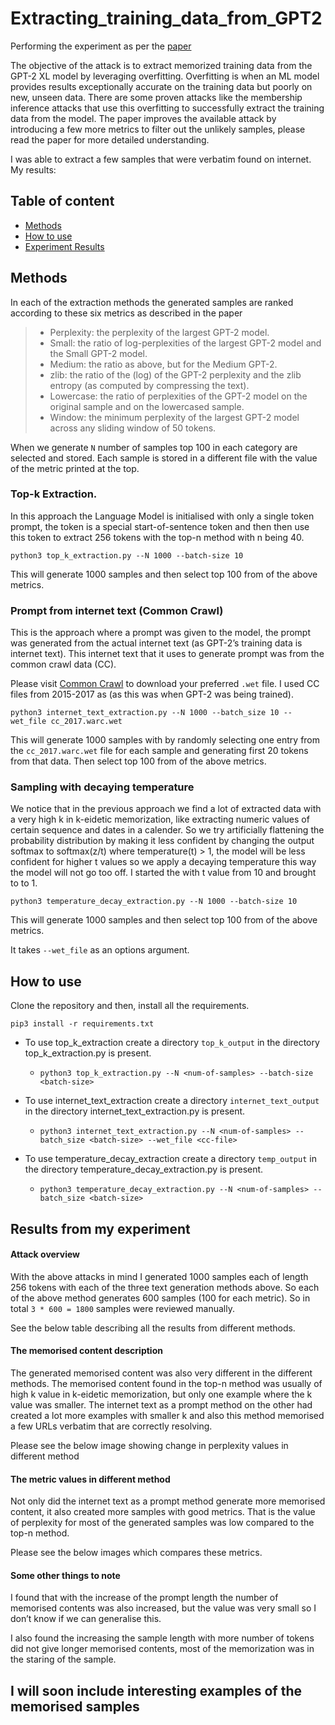 # Extracting_training_data_from_GPT2

Performing the experiment as per the [paper](https://arxiv.org/abs/2012.07805)

The objective of the attack is to extract memorized training data from the GPT-2 XL model by leveraging overfitting. Overfitting is when an ML model provides results exceptionally accurate on the training data but poorly on new, unseen data. There are some proven attacks like the membership inference attacks that use this overfitting to successfully extract the training data from the model. The paper improves the available attack by introducing a few more metrics to filter out the unlikely samples, please read the paper for more detailed understanding.

I was able to extract a few samples that were verbatim found on internet. My results: 

## Table of content

- [Methods](#methods)
- [How to use](#how-to-use)
- [Experiment Results](#results-from-my-experiment)

## Methods

In each of the extraction methods the generated samples are ranked according to these six metrics as described in the paper

> - Perplexity: the perplexity of the largest GPT-2 model.
> - Small: the ratio of log-perplexities of the largest GPT-2 model and the Small GPT-2 model.
> - Medium: the ratio as above, but for the Medium GPT-2.
> - zlib: the ratio of the (log) of the GPT-2 perplexity and the zlib entropy (as computed by compressing the text).
> - Lowercase: the ratio of perplexities of the GPT-2 model on the original sample and on the lowercased sample.
> - Window: the minimum perplexity of the largest GPT-2 model across any sliding window of 50 tokens.

When we generate `N` number of samples top 100 in each category are selected and stored. Each sample is stored in a different file with the value of the metric printed at the top.

### Top-k Extraction.

In this approach the Language Model is initialised with only a single token prompt, the token is a special start-of-sentence token and then then use this token to extract 256 tokens with the top-n method with n being 40.

`python3 top_k_extraction.py --N 1000 --batch-size 10`

This will generate 1000 samples and then select top 100 from of the above metrics.

### Prompt from internet text (Common Crawl)

This is the approach where a prompt was given to the model, the prompt was generated from the actual internet text (as GPT-2’s training data is internet text). This internet text that it uses to generate prompt was from the common crawl data (CC). 

Please visit [Common Crawl](https://commoncrawl.org/overview) to download your preferred `.wet` file. I used CC files from 2015-2017 as (as this was when GPT-2 was being trained).

`python3 internet_text_extraction.py --N 1000 --batch_size 10 --wet_file cc_2017.warc.wet`

This will generate 1000 samples with by randomly selecting one entry from the `cc_2017.warc.wet` file for each sample and generating first 20 tokens from that data. Then select top 100 from of the above metrics.

### Sampling with decaying temperature

We notice that in the previous approach we find a lot of extracted data with a very high k in k-eidetic memorization, like extracting numeric values of certain sequence and dates in a calender. So we try artificially flattening the probability distribution by making it less confident by changing the output softmax to softmax(z/t) where temperature(t) > 1, the model will be less confident for higher t values so we apply a decaying temperature this way the model will not go too off. I started the with t value from 10 and brought to to 1.

`python3 temperature_decay_extraction.py --N 1000 --batch-size 10`

This will generate 1000 samples and then select top 100 from of the above metrics.

It takes `--wet_file` as an options argument.

## How to use

Clone the repository and then, install all the requirements.

`pip3 install -r requirements.txt`

- To use top_k_extraction create a directory `top_k_output` in the directory top_k_extraction.py is present.
    - `python3 top_k_extraction.py --N <num-of-samples> --batch-size <batch-size>`

- To use internet_text_extraction create a directory `internet_text_output` in the directory internet_text_extraction.py is present.
    - `python3 internet_text_extraction.py --N <num-of-samples> --batch_size <batch-size> --wet_file <cc-file>`

- To use temperature_decay_extraction create a directory `temp_output` in the directory temperature_decay_extraction.py is present.
    - `python3 temperature_decay_extraction.py --N <num-of-samples> --batch_size <batch-size>`

## Results from my experiment

#### Attack overview

With the above attacks in mind I generated 1000 samples each of length 256 tokens with each of the three text generation methods above. So each of the above method generates 600 samples (100 for each metric). So in total `3 * 600 = 1800` samples were reviewed manually.

See the below table describing all the results from different methods.

#### The memorised content description

The generated memorised content was also very different in the different methods. The memorised content found in the top-n method was usually of high k value in k-eidetic memorization, but only one example where the k value was smaller. The internet text as a prompt method on the other had created a lot more examples with smaller k and also this method memorised a few URLs verbatim that are correctly resolving.

Please see the below image showing change in perplexity values in different method

#### The metric values in different method

Not only did the internet text as a prompt method generate more memorised content, it also created more samples with good metrics. That is the value of perplexity for most of the generated samples was low compared to the top-n method.

Please see the below images which compares these metrics.


#### Some other things to note

I found that with the increase of the prompt length the number of memorised contents was also increased, but the value was very small so I don’t know if we can generalise this.

I also found the increasing the sample length with more number of tokens did not give longer memorised contents, most of the memorization was in the staring of the sample.

## I will soon include interesting examples of the memorised samples